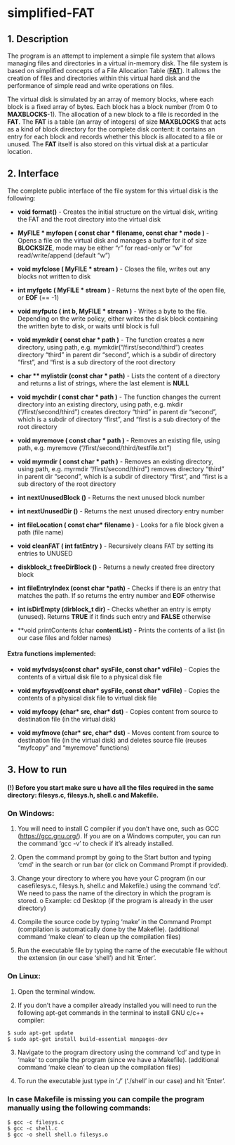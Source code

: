 # simplified-FAT
## 1. Description

The program is an attempt to implement a simple file system that allows managing files and directories in a virtual in-memory disk. The file system is based on simplified concepts of a File Allocation Table (<a href="https://en.wikipedia.org/wiki/File_Allocation_Table" target="_blank">**FAT**</a>). It allows the creation of files and directories within this virtual hard disk and the performance of simple read and write operations on files.

The virtual disk is simulated by an array of memory blocks, where each block is a fixed array of bytes. Each block has a block number (from 0 to **MAXBLOCKS**-1). The allocation of a new block to a file is recorded in the **FAT**. The **FAT** is a table (an array of integers) of size **MAXBLOCKS** that acts as a kind of block directory for the complete disk content: it contains an entry for each block and records whether this block is allocated to a file or unused. The **FAT** itself is also stored on this virtual disk at a particular location.

## 2. Interface

The complete public interface of the file system for this virtual disk is the following:

* **void format()** - Creates the initial structure on the virtual disk, writing the FAT and the root directory into the virtual disk

* **MyFILE * myfopen ( const char * filename, const char * mode )** - Opens a file on the virtual disk and manages a buffer for it of size **BLOCKSIZE**, mode may be either “r” for read-only or “w” for read/write/append (default “w”)

* **void myfclose ( MyFILE * stream )** - Closes the file, writes out any blocks not written to disk

* **int myfgetc ( MyFILE * stream )** - Returns the next byte of the open file, or **EOF** (== -1)

* **void myfputc ( int b, MyFILE * stream )** - Writes a byte to the file. Depending on the write policy, either writes the disk block containing the written byte to disk, or waits until block is full

* **void mymkdir ( const char * path )** - The function creates a new directory, using path, e.g. mymkdir(“/first/second/third”) creates directory “third” in parent dir “second”, which is a subdir of directory “first”, and “first is a sub directory of the root directory

* **char ** mylistdir (const char * path)** - Lists the content of a directory and returns a list of strings, where the last element is **NULL**

* **void mychdir ( const char * path )** - The function changes the current directory into an existing directory, using path, e.g. mkdir (“/first/second/third”) creates directory “third” in parent dir “second”, which is a subdir of directory “first”, and “first is a sub directory of the root directory

* **void myremove ( const char * path )** - Removes an existing file, using path, e.g. myremove (“/first/second/third/testfile.txt”)

* **void myrmdir ( const char * path )** - Removes an existing directory, using path, e.g. myrmdir “/first/second/third”) removes directory “third” in parent dir “second”, which is a subdir of directory “first”, and “first is a sub directory of the root directory

* **int nextUnusedBlock ()** - Returns the next unused block number

* **int nextUnusedDir ()** - Returns the next unused directory entry number

* **int fileLocation ( const char\* filename )** - Looks for a file block given a path (file name)

* **void cleanFAT ( int fatEntry )** - Recursively cleans FAT by setting its entries to UNUSED

* **diskblock_t freeDirBlock ()** -  Returns a newly created free directory block

* **int fileEntryIndex (const char \*path)** - Checks if there is an entry that matches the path. If so returns the entry
number and **EOF** otherwise

* **int isDirEmpty (dirblock_t dir)** - Checks whether an entry is empty (unused). Returns **TRUE** if it finds such
entry and **FALSE** otherwise

* **void printContents (char **contentList)** - Prints the contents of a list (in our case files and folder names)

#### Extra functions implemented:

* **void myfvdsys(const char\* sysFile, const char\* vdFile)** - Copies the contents of a virtual disk file to a physical disk file

* **void myfsysvd(const char\* sysFile, const char\* vdFile)** - Copies the contents of a physical disk file to virtual disk file

* **void myfcopy (char\* src, char\* dst)** - Copies content from source to destination file (in the virtual disk)

* **void myfmove (char\* src, char\* dst)** - Moves content from source to destination file (in the virtual disk) and
deletes source file (reuses “myfcopy” and “myremove” functions)

## 3. How to run
#### (!) Before you start make sure u have all the files required in the same directory: filesys.c, filesys.h, shell.c and Makefile.

### On Windows:

1. You will need to install C compiler if you don’t have one, such as GCC (https://gcc.gnu.org/). If you are on a Windows computer, you can run the command ‘gcc -v’ to check if it’s already installed.

2. Open the command prompt by going to the Start button and typing ‘cmd' in the search or run bar (or click on Command Prompt if provided).

3. Change your directory to where you have your C program (in our casefilesys.c, filesys.h, shell.c and Makefile.) using the command ‘cd’. We need to pass the name of the directory in which the program is stored.
  o Example: cd Desktop (if the program is already in the user directory)

4. Compile the source code by typing ‘make’ in the Command Prompt (compilation is automatically done by the Makefile). (additional command ‘make clean’ to clean up the compilation files)

5. Run the executable file by typing the name of the executable file without the extension (in our case ‘shell’) and hit ‘Enter’.

### On Linux:

1. Open the terminal window.

2. If you don’t have a compiler already installed you will need to run the following apt-get commands in the terminal to install GNU c/c++ compiler:

```
$ sudo apt-get update
$ sudo apt-get install build-essential manpages-dev
```

3. Navigate to the program directory using the command ‘cd’ and type in ‘make' to compile the program (since we have a Makefile). (additional command ‘make clean’ to clean up the compilation files)

4. To run the executable just type in ‘./<name of file>’ (‘./shell’ in our case) and hit ‘Enter’.

### In case Makefile is missing you can compile the program manually using the following commands:

```
$ gcc -c filesys.c
$ gcc -c shell.c
$ gcc -o shell shell.o filesys.o
```
